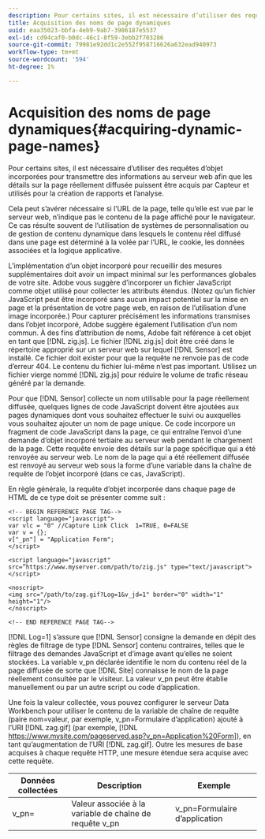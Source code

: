 ```yaml
---
description: Pour certains sites, il est nécessaire d’utiliser des requêtes d’objet incorporées pour transmettre des informations au serveur web afin que les détails sur la page réellement diffusée puissent être acquis par Capteur et utilisés pour la création de rapports et l’analyse.
title: Acquisition des noms de page dynamiques
uuid: eaa35023-bbfa-4eb9-9ab7-3986187e5537
exl-id: cd94caf0-b0dc-46c1-8f59-3ebb2f703286
source-git-commit: 79981e92dd1c2e552f958716626a632ead940973
workflow-type: tm+mt
source-wordcount: '594'
ht-degree: 1%

---
```


# Acquisition des noms de page dynamiques{#acquiring-dynamic-page-names}

Pour certains sites, il est nécessaire d’utiliser des requêtes d’objet incorporées pour transmettre des informations au serveur web afin que les détails sur la page réellement diffusée puissent être acquis par Capteur et utilisés pour la création de rapports et l’analyse.

Cela peut s’avérer nécessaire si l’URL de la page, telle qu’elle est vue par le serveur web, n’indique pas le contenu de la page affiché pour le navigateur. Ce cas résulte souvent de l’utilisation de systèmes de personnalisation ou de gestion de contenu dynamique dans lesquels le contenu réel diffusé dans une page est déterminé à la volée par l’URL, le cookie, les données associées et la logique applicative.

L’implémentation d’un objet incorporé pour recueillir des mesures supplémentaires doit avoir un impact minimal sur les performances globales de votre site. Adobe vous suggère d’incorporer un fichier JavaScript comme objet utilisé pour collecter les attributs étendus. (Notez qu’un fichier JavaScript peut être incorporé sans aucun impact potentiel sur la mise en page et la présentation de votre page web, en raison de l’utilisation d’une image incorporée.) Pour capturer précisément les informations transmises dans l’objet incorporé, Adobe suggère également l’utilisation d’un nom commun. À des fins d’attribution de noms, Adobe fait référence à cet objet en tant que [!DNL zig.js]. Le fichier [!DNL zig.js] doit être créé dans le répertoire approprié sur un serveur web sur lequel [!DNL Sensor] est installé. Ce fichier doit exister pour que la requête ne renvoie pas de code d’erreur 404. Le contenu du fichier lui-même n’est pas important. Utilisez un fichier vierge nommé [!DNL zig.js] pour réduire le volume de trafic réseau généré par la demande.

Pour que [!DNL Sensor] collecte un nom utilisable pour la page réellement diffusée, quelques lignes de code JavaScript doivent être ajoutées aux pages dynamiques dont vous souhaitez effectuer le suivi ou auxquelles vous souhaitez ajouter un nom de page unique. Ce code incorpore un fragment de code JavaScript dans la page, ce qui entraîne l’envoi d’une demande d’objet incorporé tertiaire au serveur web pendant le chargement de la page. Cette requête envoie des détails sur la page spécifique qui a été renvoyée au serveur web. Le nom de la page qui a été réellement diffusée est renvoyé au serveur web sous la forme d’une variable dans la chaîne de requête de l’objet incorporé (dans ce cas, JavaScript).

En règle générale, la requête d’objet incorporée dans chaque page de HTML de ce type doit se présenter comme suit :

```
<!-- BEGIN REFERENCE PAGE TAG-->
<script language="javascript">
var vlc = "0" //Capture Link Click  1=TRUE, 0=FALSE
var v = {};
v["_pn"] = "Application Form";
</script>

<script language="javascript" src=”https://www.myserver.com/path/to/zig.js" type="text/javascript"></script>

<noscript>
<img src="/path/to/zag.gif?Log=1&v_jd=1" border="0" width="1" height="1"/>
</noscript>

<!-- END REFERENCE PAGE TAG-->
```

[!DNL Log=1] s’assure que  [!DNL Sensor] consigne la demande en dépit des règles de filtrage de type  [!DNL Sensor] contenu contraires, telles que le filtrage des demandes JavaScript et d’image avant qu’elles ne soient stockées. La variable v_pn déclarée identifie le nom du contenu réel de la page diffusée de sorte que [!DNL Site] connaisse le nom de la page réellement consultée par le visiteur. La valeur v_pn peut être établie manuellement ou par un autre script ou code d’application.

Une fois la valeur collectée, vous pouvez configurer le serveur Data Workbench pour utiliser le contenu de la variable de chaîne de requête (paire nom=valeur, par exemple, v_pn=Formulaire d’application) ajouté à l’URI [!DNL zag.gif] (par exemple, [!DNL https://www.mysite.com/pageserved.asp?v_pn=Application%20Form]), en tant qu’augmentation de l’URI [!DNL zag.gif]. Outre les mesures de base acquises à chaque requête HTTP, une mesure étendue sera acquise avec cette requête.

| Données collectées | Description | Exemple |
|---|---|---|
| v_pn= | Valeur associée à la variable de chaîne de requête v_pn | v_pn=Formulaire d’application |
